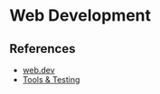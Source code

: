 # Web Development

## References

- [web.dev](https://web.dev/)
- [Tools & Testing](https://developer.mozilla.org/en-US/docs/Learn/Tools_and_testing)

